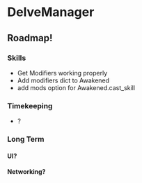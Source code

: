 # DelveManager

## Roadmap!
### Skills
- Get Modifiers working properly
 - Add modifiers dict to Awakened
 - add mods option for Awakened.cast_skill

### Timekeeping
- ?

### Long Term
#### UI?
#### Networking?